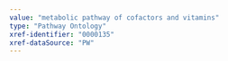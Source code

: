 ```yaml
---
value: "metabolic pathway of cofactors and vitamins"
type: "Pathway Ontology"
xref-identifier: "0000135"
xref-dataSource: "PW"
---
```

